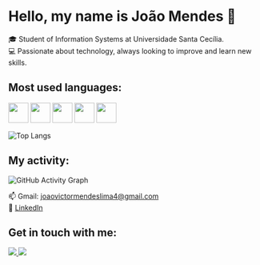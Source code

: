 # Hello, my name is João Mendes 👋

🎓 Student of Information Systems at Universidade Santa Cecília.  
💻 Passionate about technology, always looking to improve and learn new skills.

## Most used languages:

<p align="left">
  <img src="https://cdn.jsdelivr.net/gh/devicons/devicon/icons/csharp/csharp-original.svg" width="40" height="40"/>
  <img src="https://cdn.jsdelivr.net/gh/devicons/devicon/icons/javascript/javascript-original.svg" width="40" height="40"/>
  <img src="https://cdn.jsdelivr.net/gh/devicons/devicon/icons/html5/html5-original.svg" width="40" height="40"/>
  <img src="https://cdn.jsdelivr.net/gh/devicons/devicon/icons/css3/css3-original.svg" width="40" height="40"/>
  <img src="https://cdn.jsdelivr.net/gh/devicons/devicon/icons/mysql/mysql-original.svg" width="40" height="40"/>
</p>

![Top Langs](https://github-readme-stats.vercel.app/api/top-langs/?username=joaomendes27&layout=compact&theme=radical)

## My activity:

![GitHub Activity Graph](https://github-readme-activity-graph.vercel.app/graph?username=joaomendes27&theme=react-dark)

📫 Gmail: joaovictormendeslima4@gmail.com  
🔗 [LinkedIn](https://www.linkedin.com/in/joaovictormendeslima/)

## Get in touch with me:

<p>
  <a href="https://www.linkedin.com/in/joaovictormendeslima/">
    <img src="https://img.shields.io/badge/LinkedIn-0A66C2?style=for-the-badge&logo=linkedin&logoColor=white" />
  </a>
  <a href="mailto:joaovictormendeslima4@gmail.com">
    <img src="https://img.shields.io/badge/Gmail-D14836?style=for-the-badge&logo=gmail&logoColor=white" />
  </a>
</p>
